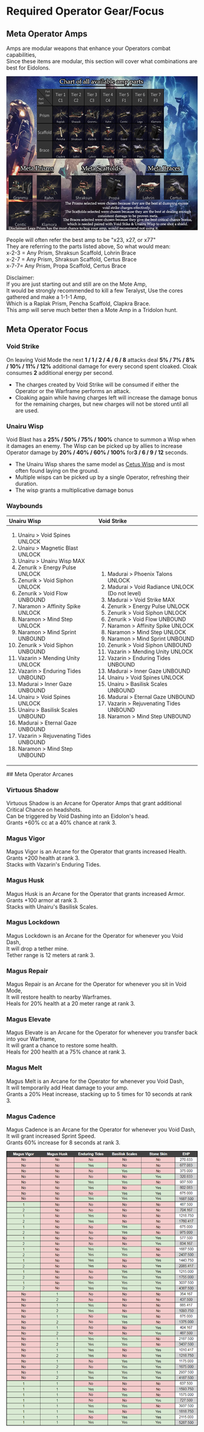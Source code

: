 # Required Operator Gear/Focus

##  Meta Operator Amps

Amps are modular weapons that enhance your Operators combat capabilities,   
Since these items are modular, this section will cover what combinations are best for Eidolons.

![](../../.gitbook/assets/image%20%2879%29.png)

People will often refer the best amp to be "x23, x27, or x77"  
They are referring to the parts listed above, So what would mean:  
x-2-3 = Any Prism, Shraksun Scaffold, Lohrin Brace  
x-2-7 = Any Prism, Shraksun Scaffold, Certus Brace  
x-7-7= Any Prism, Propa Scaffold, Certus Brace

Disclaimer:  
If you are just starting out and still are on the Mote Amp,  
It would be strongly recommended to kill a few Teralyst, Use the cores gathered and make a 1-1-1 Amp,  
Which is a Raplak Prism, Pencha Scaffold, Clapkra Brace.   
This amp will serve much better then a Mote Amp in a Tridolon hunt. 

## Meta Operator Focus

### Void Strike

On leaving Void Mode the next **1 / 1 / 2 / 4 / 6 / 8** attacks deal **5% / 7% / 8% / 10% / 11% / 12%** additional damage for every second spent cloaked. Cloak consumes **2** additional energy per second.

* The charges created by Void Strike will be consumed if either the Operator or the Warframe performs an attack.
* Cloaking again while having charges left will increase the damage bonus for the remaining charges, but new charges will not be stored until all are used.

### Unairu Wisp

Void Blast has a **25% / 50% / 75% / 100%** chance to summon a Wisp when it damages an enemy. The Wisp can be picked up by allies to increase Operator damage by **20% / 40% / 60% / 100%** for**3 / 6 / 9 / 12** seconds.

* The Unairu Wisp shares the same model as [Cetus Wisp](https://warframe.fandom.com/wiki/Cetus_Wisp) and is most often found laying on the ground.
* Multiple wisps can be picked up by a single Operator, refreshing their duration.
* The wisp grants a multiplicative damage bonus

### Waybounds

<table>
  <thead>
    <tr>
      <th style="text-align:left">Unairu Wisp</th>
      <th style="text-align:left">Void Strike</th>
    </tr>
  </thead>
  <tbody>
    <tr>
      <td style="text-align:left">
        <p></p>
        <ol>
          <li>Unairu &gt; Void Spines UNLOCK</li>
          <li>Unairu &gt; Magnetic Blast UNLOCK</li>
          <li>Unairu &gt; Unairu Wisp MAX</li>
          <li>Zenurik &gt; Energy Pulse UNLOCK</li>
          <li>Zenurik &gt; Void Siphon UNLOCK</li>
          <li>Zenurik &gt; Void Flow UNBOUND</li>
          <li>Naramon &gt; Affinity Spike UNLOCK</li>
          <li>Naramon &gt; Mind Step UNLOCK</li>
          <li>Naramon &gt; Mind Sprint UNBOUND</li>
          <li>Zenurik &gt; Void Siphon UNBOUND</li>
          <li>Vazarin &gt; Mending Unity UNLOCK</li>
          <li>Vazarin &gt; Enduring Tides UNBOUND</li>
          <li>Madurai &gt; Inner Gaze UNBOUND</li>
          <li>Unairu &gt; Void Spines UNLOCK</li>
          <li>Unairu &gt; Basilisk Scales UNBOUND</li>
          <li>Madurai &gt; Eternal Gaze UNBOUND</li>
          <li>Vazarin &gt; Rejuvenating Tides UNBOUND</li>
          <li>Naramon &gt; Mind Step UNBOUND</li>
        </ol>
      </td>
      <td style="text-align:left">
        <p></p>
        <ol>
          <li>Madurai &gt; Phoenix Talons UNLOCK</li>
          <li>Madurai &gt; Void Radiance UNLOCK (Do not level)</li>
          <li>Madurai &gt; Void Strike MAX</li>
          <li>Zenurik &gt; Energy Pulse UNLOCK</li>
          <li>Zenurik &gt; Void Siphon UNLOCK</li>
          <li>Zenurik &gt; Void Flow UNBOUND</li>
          <li>Naramon &gt; Affinity Spike UNLOCK</li>
          <li>Naramon &gt; Mind Step UNLOCK</li>
          <li>Naramon &gt; Mind Sprint UNBOUND</li>
          <li>Zenurik &gt; Void Siphon UNBOUND</li>
          <li>Vazarin &gt; Mending Unity UNLOCK</li>
          <li>Vazarin &gt; Enduring Tides UNBOUND</li>
          <li>Madurai &gt; Inner Gaze UNBOUND</li>
          <li>Unairu &gt; Void Spines UNLOCK</li>
          <li>Unairu &gt; Basilisk Scales UNBOUND</li>
          <li>Madurai &gt; Eternal Gaze UNBOUND</li>
          <li>Vazarin &gt; Rejuvenating Tides UNBOUND</li>
          <li>Naramon &gt; Mind Step UNBOUND</li>
        </ol>
        <p></p>
      </td>
    </tr>
  </tbody>
</table>## Meta Operator Arcanes

### Virtuous Shadow

Virtuous Shadow is an Arcane for Operator Amps that grant additional Critical Chance on headshots.  
Can be triggered by Void Dashing into an Eidolon's head.  
Grants +60% cc at a 40% chance at rank 3.

### Magus Vigor

Magus Vigor is an Arcane for the Operator that grants increased Health.  
Grants +200 health at rank 3.  
Stacks with Vazarin's Enduring Tides.

### Magus Husk

Magus Husk is an Arcane for the Operator that grants increased Armor.  
Grants +100 armor at rank 3.  
Stacks with Unairu's Basilisk Scales.

### Magus Lockdown

Magus Lockdown is an Arcane for the Operator for whenever you Void Dash,   
It will drop a tether mine.  
Tether range is 12 meters at rank 3.

### Magus Repair

Magus Repair is an Arcane for the Operator for whenever you sit in Void Mode,  
It will restore health to nearby Warframes.  
Heals for 20% health at a 20 meter range at rank 3.

### Magus Elevate

Magus Elevate is an Arcane for the Operator for whenever you transfer back into your Warframe,  
It will grant a chance to restore some health.  
Heals for 200 health at a 75% chance at rank 3.

### Magus Melt

Magus Melt is an Arcane for the Operator for whenever you Void Dash,  
It will temporarily add Heat damage to your amp.  
Grants a 20% Heat increase, stacking up to 5 times for 10 seconds at rank 3.

### Magus Cadence

Magus Cadence is an Arcane for the Operator for whenever you Void Dash,  
It will grant increased Sprint Speed.  
Grants 60% increase for 8 seconds at rank 3.

![operator ehp \(Credit Sintharius \#4284\)](../../.gitbook/assets/image%20%2870%29.png)



